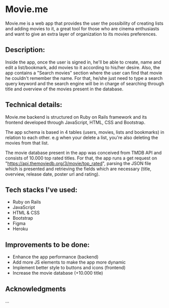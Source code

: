 # Movie.me

Movie.me is a web app that provides the user the possibility of creating lists and adding movies to it, a great tool for those who are cinema enthusiasts and want to give an extra layer of organization to its movies preferences.

## Description:

Inside the app, once the user is signed in, he'll be able to create, name and edit a list/bookmark, add movies to it according to his/her desire. Also, the app contains a "Search movies" section where the user can find that movie he couldn't remember the name. For that, he/she just need to type a search query keyword and the search engine will be in charge of searching through title and overview of the movies present in the database.

## Technical details:

Movie.me backend is structured on Ruby on Rails framework and its frontend developed through JavaScript, HTML, CSS and Bootstrap. 

The app schema is based in 4 tables (users, movies, lists and bookmarks) in relation to each other. e.g when your delete a list, you're also deleting the movies from that list.

The movie database present in the app was conceived from TMDB API and consists of 10.000 top rated titles. For that, the app runs a get request on "https://api.themoviedb.org/3/movie/top_rated", parsing the JSON file which is presented and retrieving the fields which are necessary (title, overview, release date, poster url and rating).

## Tech stacks I've used:

- Ruby on Rails
- JavaScript
- HTML & CSS
- Bootstrap
- Figma
- Heroku

## Improvements to be done:

- Enhance the app performance (backend)
- Add more JS elements to make the app more dynamic
- Implement better style to buttons and icons (frontend)
- Increase the movie database (+10.000 title)

## Acknowledgments

...

